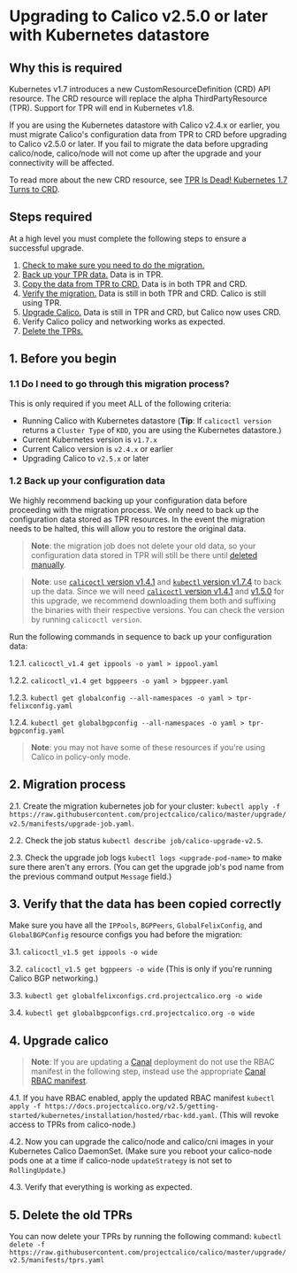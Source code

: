 # Upgrading to Calico v2.5.0 or later with Kubernetes datastore

## Why this is required

Kubernetes v1.7 introduces a new CustomResourceDefinition (CRD) API resource. The CRD resource will replace the alpha ThirdPartyResource (TPR). Support for TPR will end in Kubernetes v1.8. 

If you are using the Kubernetes datastore with Calico v2.4.x or earlier, you must migrate Calico's configuration data from TPR to CRD before upgrading to Calico v2.5.0 or later. If you fail to migrate the data before upgrading calico/node, calico/node will not come up after the upgrade and your connectivity will be affected. 

To read more about the new CRD resource, see [TPR Is Dead! Kubernetes 1.7 Turns to CRD](https://coreos.com/blog/custom-resource-kubernetes-v17). 

## Steps required

At a high level you must complete the following steps to ensure a successful upgrade.

 1. [Check to make sure you need to do the migration.](#1-before-you-begin)
 2. [Back up your TPR data.](#12-back-up-your-configuration-data) Data is in TPR.
 3. [Copy the data from TPR to CRD.](#2-migration-process) Data is in both TPR and CRD.
 4. [Verify the migration.](#3-verify-that-the-data-has-been-copied-correctly) Data is still in both TPR and CRD. Calico is still using TPR.
 5. [Upgrade Calico.](#4-upgrade-calico) Data is still in TPR and CRD, but Calico now uses CRD.
 6. Verify Calico policy and networking works as expected.
 7. [Delete the TPRs.](#5-delete-the-old-tprs)

## 1. Before you begin

### 1.1 Do I need to go through this migration process?

This is only required if you meet ALL of the following criteria:

- Running Calico with Kubernetes datastore (**Tip**: If `calicoctl version` returns a `Cluster Type` of `KDD`, you are using the Kubernetes datastore.)
- Current Kubernetes version is `v1.7.x`
- Current Calico version is `v2.4.x` or earlier
- Upgrading Calico to `v2.5.x` or later

### 1.2 Back up your configuration data

We highly recommend backing up your configuration data before proceeding with the migration process.
We only need to back up the configuration data stored as TPR resources. In the event the migration needs to be halted, this will allow you to restore the original data.

> **Note**: the migration job does not delete your old data, so your configuration data stored in TPR will still be there until [deleted manually](#5-delete-the-old-tprs).

> **Note**: use [`calicoctl` version v1.4.1](https://github.com/projectcalico/calicoctl/releases/tag/v1.4.1) and [`kubectl` version v1.7.4](https://kubernetes.io/docs/tasks/tools/install-kubectl/) to back up the data. Since we will need [`calicoctl` version v1.4.1](https://github.com/projectcalico/calicoctl/releases/tag/v1.4.1) and [v1.5.0](https://github.com/projectcalico/calicoctl/releases/tag/v1.5.0) for this upgrade,
 we recommend downloading them both and suffixing the binaries with their respective versions. You can check the version by running `calicoctl version`.
 
 Run the following commands in sequence to back up your configuration data:

  1.2.1. `calicoctl_v1.4 get ippools -o yaml > ippool.yaml`
  
  1.2.2. `calicoctl_v1.4 get bgppeers -o yaml > bgppeer.yaml`
  
  1.2.3. `kubectl get globalconfig --all-namespaces -o yaml > tpr-felixconfig.yaml`
  
  1.2.4. `kubectl get globalbgpconfig --all-namespaces -o yaml > tpr-bgpconfig.yaml`

> **Note**: you may not have some of these resources if you're using Calico in policy-only mode.

## 2. Migration process

  2.1. Create the migration kubernetes job for your cluster: `kubectl apply -f https://raw.githubusercontent.com/projectcalico/calico/master/upgrade/v2.5/manifests/upgrade-job.yaml`.

  2.2. Check the job status `kubectl describe job/calico-upgrade-v2.5`.

  2.3. Check the upgrade job logs `kubectl logs <upgrade-pod-name>` to make sure there aren't any errors. (You can get the upgrade job's pod name from the previous command output `Message` field.)

## 3. Verify that the data has been copied correctly

Make sure you have all the `IPPools`, `BGPPeers`, `GlobalFelixConfig`, and `GlobalBGPConfig` resource configs you had before the migration:

  3.1. `calicoctl_v1.5 get ippools -o wide`
  
  3.2. `calicoctl_v1.5 get bgppeers -o wide` (This is only if you're running Calico BGP networking.)
  
  3.3. `kubectl get globalfelixconfigs.crd.projectcalico.org -o wide`
  
  3.4. `kubectl get globalbgpconfigs.crd.projectcalico.org -o wide`

## 4. Upgrade calico

  > **Note**: If you are updating a [Canal](https://github.com/projectcalico/canal/tree/master/k8s-install)
  deployment do not use the RBAC manifest in the following step, instead use the
  appropriate [Canal RBAC manifest](https://github.com/projectcalico/canal/blob/master/k8s-install/1.7/rbac.yaml).

  4.1. If you have RBAC enabled, apply the updated RBAC manifest `kubectl apply -f https://docs.projectcalico.org/v2.5/getting-started/kubernetes/installation/hosted/rbac-kdd.yaml`. (This will revoke access to TPRs from calico-node.)
  
  4.2. Now you can upgrade the calico/node and calico/cni images in your Kubernetes Calico DaemonSet. (Make sure you reboot your calico-node pods one at a time if calico-node `updateStrategy` is not set to `RollingUpdate`.)
  
  4.3. Verify that everything is working as expected.

## 5. Delete the old TPRs

You can now delete your TPRs by running the following command: 
`kubectl delete -f https://raw.githubusercontent.com/projectcalico/calico/master/upgrade/v2.5/manifests/tprs.yaml`
